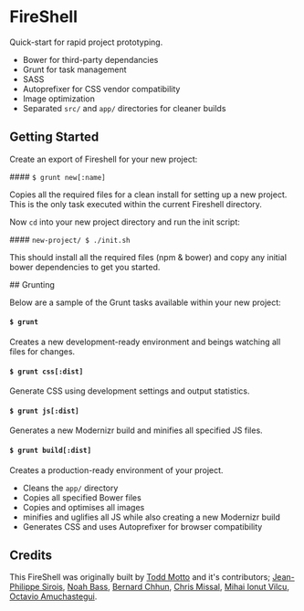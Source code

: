 # FireShell

Quick-start for rapid project prototyping.

+ Bower for third-party dependancies
+ Grunt for task management
+ SASS
+ Autoprefixer for CSS vendor compatibility
+ Image optimization
+ Separated `src/` and `app/` directories for cleaner builds

## Getting Started

Create an export of Fireshell for your new project:

#### `$ grunt new[:name]`

Copies all the required files for a clean install for setting up a new project. This is the only task executed within the current Fireshell directory.

Now `cd` into your new project directory and run the init script:

#### `new-project/ $ ./init.sh`

This should install all the required files (npm & bower) and copy any initial bower dependencies to get you started.

## Grunting

Below are a sample of the Grunt tasks available within your new project:

#### `$ grunt`

Creates a new development-ready environment and beings watching all files for changes.

#### `$ grunt css[:dist]`

Generate CSS using development settings and output statistics.

#### `$ grunt js[:dist]`

Generates a new Modernizr build and minifies all specified JS files. 

#### `$ grunt build[:dist]`

Creates a production-ready environment of your project. 

+ Cleans the `app/` directory
+ Copies all specified Bower files
+ Copies and optimises all images
+ minifies and uglifies all JS while also creating a new Modernizr build
+ Generates CSS and uses Autoprefixer for browser compatibility

## Credits

This FireShell was originally built by [Todd Motto](//github.com/toddmotto) and it's contributors; [Jean-Philippe Sirois](//github.com/jpsirois), [Noah Bass](//github.com/noahbass), [Bernard Chhun](//github.com/bchhun), [Chris Missal](//github.com/ChrisMissal), [Mihai Ionut Vilcu](//github.com/ionutvmi), [Octavio Amuchastegui](//github.com/octavioamu).
